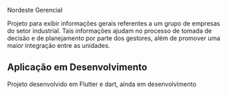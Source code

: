 Nordeste Gerencial

Projeto para exibir informações gerais referentes a um grupo de empresas do setor industrial. Tais informações ajudam
no processo de tomada de decisão e de planejamento por parte dos gestores, além de promover uma maior integração entre as unidades.

## Aplicação em Desenvolvimento

 Projeto desenvolvido em Flutter e dart, ainda em desenvolvimento


